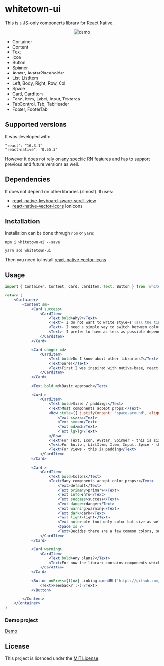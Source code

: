 # whitetown-ui

This is a JS-only components library for React Native.

<p align="center">
<img src="https://www.whitetown.com/images/whitetown-ui.gif" alt="demo">
</p>

* Container
* Content
* Text
* Icon
* Button
* Spinner
* Avatar, AvatarPlaceholder
* List, ListItem
* Left, Body, Right, Row, Col
* Space
* Card, CardItem
* Form, Item, Label, Input, Textarea
* TabControl, Tab, TabHeader
* Footer, FooterTab


## Supported versions

It was developed with:

    "react": "16.3.1"
    "react-native": "0.55.3"

However it does not rely on any specific RN features and has to support previous and future versions as well.


## Dependencies

It does not depend on other libraries (almost).
It uses:
* [react-native-keyboard-aware-scroll-view](https://github.com/APSL/react-native-keyboard-aware-scroll-view)
* [react-native-vector-icons](https://github.com/oblador/react-native-vector-icons) Ionicons


## Installation

Installation can be done through ``npm`` or `yarn`:

```shell
npm i whitetown-ui --save
```

```shell
yarn add whitetown-ui
```

Then you need to install [react-native-vector-icons](https://github.com/oblador/react-native-vector-icons#installation)


## Usage


```jsx
import { Container, Content, Card, CardItem, Text, Button } from 'whitetown-ui'

return (
    <Container>
        <Content sm>
            <Card success>
                <CardItem>
                    <Text bold>Why?</Text>
                    <Text>- I do not want to write style={'{all the time}'}</Text>
                    <Text>- I need a simple way to switch between color themes or change sizes/paddings</Text>
                    <Text>- I prefer to have as less as possible dependencies</Text>
                </CardItem>
            </Card>

            <Card danger md>
                <CardItem>
                    <Text bold>Do I know about other libraries?</Text>
                    <Text>Sure!</Text>
                    <Text>First I was inspired with native-base, react-native-elements, ...</Text>
                </CardItem>
            </Card>

            <Text bold md>Basic approach</Text>

            <Card >
                <CardItem>
                    <Text bold>Sizes / paddings</Text>
                    <Text>Most components accept props:</Text>
                    <Row style={{ justifyContent: 'space-around', alignItems:'center' }}>
                        <Text xs>xs</Text>
                        <Text sm>sm</Text>
                        <Text md>md</Text>
                        <Text lg>lg</Text>
                    </Row>
                    <Text>For Text, Icon, Avatar, Spinner - this is size (fontSize)</Text>
                    <Text>For Button, ListItem, Item, Input, Space - this is height</Text>
                    <Text>For Views - this is padding</Text>
                </CardItem>
            </Card>

            <Card >
                <CardItem>
                    <Text bold>Colors</Text>
                    <Text>Many components accept color props:</Text>
                        <Text>default</Text>
                        <Text primary>primary</Text>
                        <Text info>info</Text>
                        <Text success>success</Text>
                        <Text danger>danger</Text>
                        <Text warning>warning</Text>
                        <Text dark>dark</Text>
                        <Text light>light</Text>
                        <Text note>note (not only color but size as well)</Text>
                        <Space xs />
                        <Text>Becides there are a few common colors, such as 'headerColor', 'appBackground', 'alternate', etc.. which are used indirectly</Text>
                </CardItem>
            </Card>

            <Card warning>
                <CardItem>
                    <Text bold>Any plans?</Text>
                    <Text>For now the library contains components which I needed for my last project in React Native, however I plan to add a few more</Text>
                </CardItem>
            </Card>

            <Button onPress={()=>{ Linking.openURL('https://github.com/whitetown/whitetown-ui') }} >
                <Text>Feedback? :-)</Text>
            </Button>

        </Content>
    </Container>
)

```

### Demo project

[Demo](https://github.com/whitetown/whitetown-ui-demo)

## License

This project is licenced under the [MIT License](http://opensource.org/licenses/mit-license.html).
